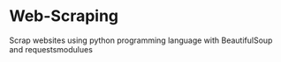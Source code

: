 # Web-Scraping
Scrap websites using python programming language with BeautifulSoup and requestsmodulues
